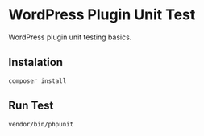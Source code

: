 # WordPress Plugin Unit Test

WordPress plugin unit testing basics.

## Instalation

```
composer install
```

## Run Test

```
vendor/bin/phpunit
```
